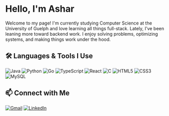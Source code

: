 # Hello, I'm Ashar

Welcome to my page!
I'm currently studying Computer Science at the University of Guelph and love learning all things full-stack.
Lately, I’ve been leaning more toward backend work. I enjoy solving problems, optimizing systems, and making things work under the hood.

## 🛠️ Languages & Tools I Use

![Java](https://img.shields.io/badge/-Java-ED8B00?style=flat-square&logo=java)
![Python](https://img.shields.io/badge/-Python-3776AB?style=flat-square&logo=python)
![Go](https://img.shields.io/badge/-Go-00ADD8?style=flat-square&logo=go)
![TypeScript](https://img.shields.io/badge/-TypeScript-007ACC?style=flat-square&logo=typescript)
![React](https://img.shields.io/badge/-React-61DAFB?style=flat-square&logo=react)
![C](https://img.shields.io/badge/-C-A8B9CC?style=flat-square&logo=c)
![HTML5](https://img.shields.io/badge/-HTML5-E34F26?style=flat-square&logo=html5)
![CSS3](https://img.shields.io/badge/-CSS3-1572B6?style=flat-square&logo=css3)
![MySQL](https://img.shields.io/badge/-MySQL-4479A1?style=flat-square&logo=mysql)

## 📫 Connect with Me

[![Gmail](https://img.shields.io/badge/-Gmail-D14836?style=flat-square&logo=gmail&logoColor=white)](mailto:asharmoin7768@gmail.com)
[![LinkedIn](https://img.shields.io/badge/-LinkedIn-0077B5?style=flat-square&logo=linkedin&logoColor=white)](https://www.linkedin.com/in/ashar-moin-5095b6275)
